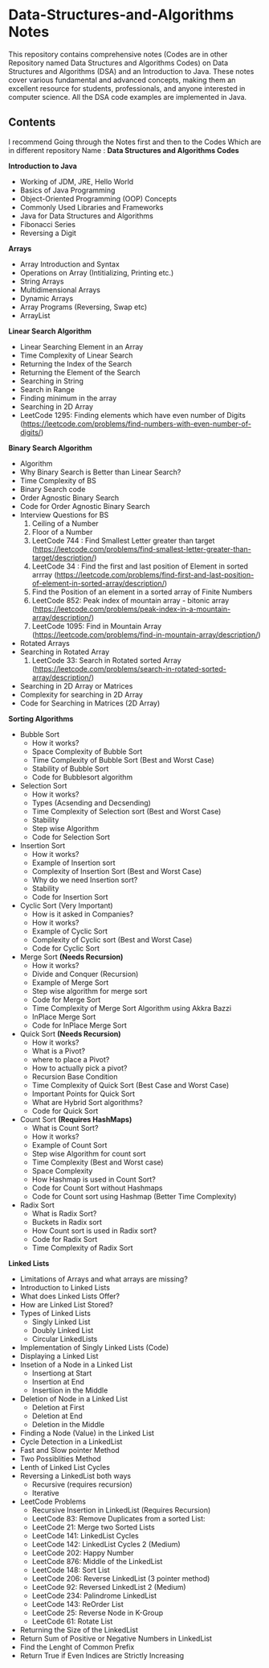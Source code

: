 # Data-Structures-and-Algorithms Notes
This repository contains comprehensive notes (Codes are in other Repository named Data Structures and Algorithms Codes) on Data Structures and Algorithms (DSA) and an Introduction to Java. These notes cover various fundamental and advanced concepts, making them an excellent resource for students, professionals, and anyone interested in computer science. All the DSA code examples are implemented in Java.

## Contents 

I recommend Going through the Notes first and then to the Codes Which are in different repository Name : **Data Structures and Algorithms Codes**

**Introduction to Java**
- Working of JDM, JRE, Hello World
- Basics of Java Programming
- Object-Oriented Programming (OOP) Concepts
- Commonly Used Libraries and Frameworks
- Java for Data Structures and Algorithms
- Fibonacci Series
- Reversing a Digit

**Arrays**
- Array Introduction and Syntax
- Operations on Array (Intitializing, Printing etc.)
- String Arrays
- Multidimensional Arrays
- Dynamic Arrays
- Array Programs (Reversing, Swap etc)
- ArrayList

**Linear Search Algorithm**
- Linear Searching Element in an Array
- Time Complexity of Linear Search
- Returning the Index of the Search
- Returning the Element of the Search
- Searching in String
- Search in Range
- Finding minimum in the array
- Searching in 2D Array
- LeetCode 1295: Finding elements which have even number of Digits (https://leetcode.com/problems/find-numbers-with-even-number-of-digits/)

**Binary Search Algorithm**
- Algorithm
- Why Binary Search is Better than Linear Search?
- Time Complexity of BS
- Binary Search code
- Order Agnostic Binary Search
- Code for Order Agnostic Binary Search
- Interview Questions for BS
    1. Ceiling of a Number
    2. Floor of a Number
    3. LeetCode 744 : Find Smallest Letter greater than target (https://leetcode.com/problems/find-smallest-letter-greater-than-target/description/)
    4. LeetCode 34 : Find the first and last position of Element in sorted arrray (https://leetcode.com/problems/find-first-and-last-position-of-element-in-sorted-array/description/)
    5. Find the Position of an element in a sorted array of Finite Numbers
    6. LeetCode 852: Peak index of mountain array - bitonic array (https://leetcode.com/problems/peak-index-in-a-mountain-array/description/)
    7. LeetCode 1095: Find in Mountain Array (https://leetcode.com/problems/find-in-mountain-array/description/)
- Rotated Arrays
- Searching in Rotated Array
    1. LeetCode 33: Search in Rotated sorted Array (https://leetcode.com/problems/search-in-rotated-sorted-array/description/)
- Searching in 2D Array or Matrices
- Complexity for searching in 2D Array
- Code for Searching in Matrices (2D Array)

**Sorting Algorithms**
- Bubble Sort
  - How it works?
  - Space Complexity of Bubble Sort
  - Time Complexity of Bubble Sort (Best and Worst Case)
  - Stability of Bubble Sort
  - Code for Bubblesort algorithm   
- Selection Sort
  - How it works?
  - Types (Acsending and Decsending)
  - Time Complexity of Selection sort (Best and Worst Case)
  - Stability
  - Step wise Algorithm
  - Code for Selection Sort    
- Insertion Sort
  - How it works?
  - Example of Insertion sort
  - Complexity of Insertion Sort (Best and Worst Case)
  - Why do we need Insertion sort?
  - Stability
  - Code for Insertion Sort
- Cyclic Sort (Very Important)
  - How is it asked in Companies?
  - How it works?
  - Example of Cyclic Sort
  - Complexity of Cyclic sort (Best and Worst Case)
  - Code for Cyclic Sort
- Merge Sort **(Needs Recursion)**
  - How it works?
  - Divide and Conquer (Recursion)
  - Example of Merge Sort
  - Step wise algorithm for merge sort
  - Code for Merge Sort
  - Time Complexity of Merge Sort Algorithm using Akkra Bazzi
  - InPlace Merge Sort
  - Code for InPlace Merge Sort
- Quick Sort **(Needs Recursion)**
  - How it works?
  - What is a Pivot?
  - where to place a Pivot?
  - How to actually pick a pivot?
  - Recursion Base Condition
  - Time Complexity of Quick Sort (Best Case and Worst Case)
  - Important Points for Quick Sort
  - What are Hybrid Sort algorithms?
  - Code for Quick Sort
- Count Sort **(Requires HashMaps)**
  - What is Count Sort?
  - How it works?
  - Example of Count Sort
  - Step wise Algorithm for count sort
  - Time Complexity (Best and Worst case)
  - Space Complexity
  - How Hashmap is used in Count Sort?
  - Code for Count Sort without Hashmaps 
  - Code for Count sort using Hashmap (Better Time Complexity)
- Radix Sort
  - What is Radix Sort?
  - Buckets in Radix sort
  - How Count sort is used in Radix sort?
  - Code for Radix Sort
  - Time Complexity of Radix Sort

**Linked Lists**
- Limitations of Arrays and what arrays are missing?
- Introduction to Linked Lists
- What does Linked Lists Offer?
- How are Linked List Stored?
- Types of Linked Lists
   - Singly Linked List
   - Doubly Linked List
   - Circular LinkedLists
- Implementation of Singly Linked Lists (Code)
- Displaying a Linked List
- Insetion of a Node in a Linked List
  - Insertiong at Start
  - Insertion at End
  - Insertiion in the Middle
- Deletion of Node in a Linked List
  - Deletion at First
  - Deletion at End
  - Deletion in the Middle
- Finding a Node (Value) in the Linked List
-  Cycle Detection in a LinkedList
  - Fast and Slow pointer Method
  - Two Possiblities Method
  - Lenth of Linked List Cycles
- Reversing a LinkedList both ways
  - Recursive (requires recursion)
  - Iterative
- LeetCode Problems
  - Recursive Insertion in LinkedList (Requires Recursion)
  - LeetCode 83: Remove Duplicates from a sorted List:
  - LeetCode 21: Merge two Sorted Lists
  - LeetCode 141: LinkedList Cycles
  - LeetCode 142: LinkedList Cycles 2 (Medium)
  - LeetCode 202: Happy Number
  - LeetCode 876: Middle of the LinkedList
  - LeetCode 148: Sort List
  - LeetCode 206: Reverse LinkedList (3 pointer method)
  - LeetCode 92: Reversed LinkedList 2 (Medium)
  - LeetCode 234: Palindrome LinkedList
  - LeetCode 143: ReOrder List
  - LeetCode 25: Reverse Node in K-Group
  - LeetCode 61: Rotate List
- Returning the Size of the LinkedList
- Return Sum of Positive or Negative Numbers in LinkedList
- Find the Lenght of Common Prefix
- Return True if Even Indices are Strictly Increasing



